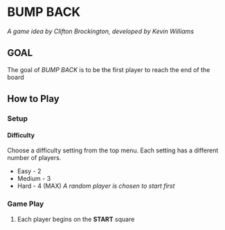 # BUMP BACK
*A game idea by Clifton Brockington, developed by Kevin Williams*

## GOAL
The goal of *BUMP BACK* is to be the first player to reach the end of the board

## How to Play
### Setup
#### Difficulty
Choose a difficulty setting from the top menu. Each setting has a different number of players.
* Easy - 2
* Medium - 3
* Hard - 4 (MAX)
*A random player is chosen to start first*

### Game Play
1. Each player begins on the **START** square
